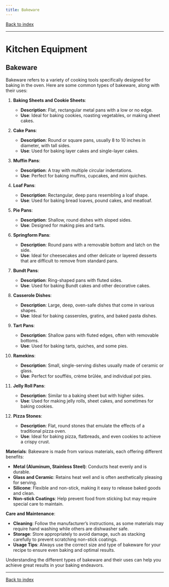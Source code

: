 ```yaml
---
title: Bakeware
---
```


[Back to index](index.html)

---
# Kitchen Equipment
## Bakeware

Bakeware refers to a variety of cooking tools specifically designed for baking in the oven. Here are some common types of bakeware, along with their uses:

1. **Baking Sheets and Cookie Sheets**:
   - **Description**: Flat, rectangular metal pans with a low or no edge.
   - **Use**: Ideal for baking cookies, roasting vegetables, or making sheet cakes.

2. **Cake Pans**:
   - **Description**: Round or square pans, usually 8 to 10 inches in diameter, with tall sides.
   - **Use**: Used for baking layer cakes and single-layer cakes.

3. **Muffin Pans**:
   - **Description**: A tray with multiple circular indentations.
   - **Use**: Perfect for baking muffins, cupcakes, and mini quiches.

4. **Loaf Pans**:
   - **Description**: Rectangular, deep pans resembling a loaf shape.
   - **Use**: Used for baking bread loaves, pound cakes, and meatloaf.

5. **Pie Pans**:
   - **Description**: Shallow, round dishes with sloped sides.
   - **Use**: Designed for making pies and tarts.

6. **Springform Pans**:
   - **Description**: Round pans with a removable bottom and latch on the side.
   - **Use**: Ideal for cheesecakes and other delicate or layered desserts that are difficult to remove from standard pans.

7. **Bundt Pans**:
   - **Description**: Ring-shaped pans with fluted sides.
   - **Use**: Used for baking Bundt cakes and other decorative cakes.

8. **Casserole Dishes**:
   - **Description**: Large, deep, oven-safe dishes that come in various shapes.
   - **Use**: Ideal for baking casseroles, gratins, and baked pasta dishes.

9. **Tart Pans**:
   - **Description**: Shallow pans with fluted edges, often with removable bottoms.
   - **Use**: Used for baking tarts, quiches, and some pies.

10. **Ramekins**:
    - **Description**: Small, single-serving dishes usually made of ceramic or glass.
    - **Use**: Perfect for soufflés, crème brûlée, and individual pot pies.

11. **Jelly Roll Pans**:
    - **Description**: Similar to a baking sheet but with higher sides.
    - **Use**: Used for making jelly rolls, sheet cakes, and sometimes for baking cookies.

12. **Pizza Stones**:
    - **Description**: Flat, round stones that emulate the effects of a traditional pizza oven.
    - **Use**: Ideal for baking pizza, flatbreads, and even cookies to achieve a crispy crust.

**Materials**:
Bakeware is made from various materials, each offering different benefits:
- **Metal (Aluminum, Stainless Steel)**: Conducts heat evenly and is durable.
- **Glass and Ceramic**: Retains heat well and is often aesthetically pleasing for serving.
- **Silicone**: Flexible and non-stick, making it easy to release baked goods and clean.
- **Non-stick Coatings**: Help prevent food from sticking but may require special care to maintain.

**Care and Maintenance**:
- **Cleaning**: Follow the manufacturer’s instructions, as some materials may require hand washing while others are dishwasher safe.
- **Storage**: Store appropriately to avoid damage, such as stacking carefully to prevent scratching non-stick coatings.
- **Usage Tips**: Always use the correct size and type of bakeware for your recipe to ensure even baking and optimal results.

Understanding the different types of bakeware and their uses can help you achieve great results in your baking endeavors.

---
[Back to index](index.html)
